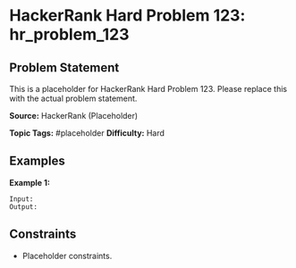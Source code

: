 # HackerRank Hard Problem 123: hr_problem_123

## Problem Statement

This is a placeholder for HackerRank Hard Problem 123.
Please replace this with the actual problem statement.

**Source:** HackerRank (Placeholder)

**Topic Tags:** #placeholder
**Difficulty:** Hard

## Examples

**Example 1:**

```
Input:
Output:
```

## Constraints

- Placeholder constraints.
